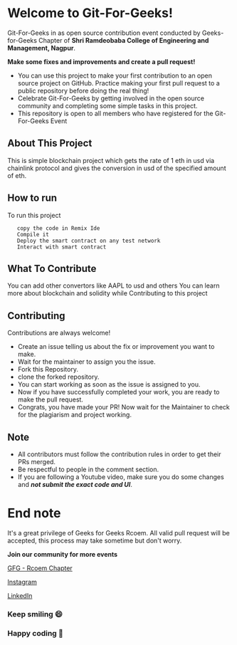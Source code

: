 # Welcome to Git-For-Geeks!

Git-For-Geeks in as open source contribution event conducted by Geeks-for-Geeks Chapter of **Shri Ramdeobaba College of Engineering and Management, Nagpur**.

**Make some fixes and improvements and create a pull request!**

- You can use this project to make your first contribution to an open source project on GitHub. Practice making your first pull request to a public repository before doing the real thing!
- Celebrate Git-For-Geeks by getting involved in the open source community and completing some simple tasks in this project.
- This repository is open to all members who have registered for the Git-For-Geeks Event

## About This Project
 This is simple blockchain project which gets the rate of 1 eth in usd via chainlink protocol and gives the conversion in usd of the specified amount of eth.
 
 ## How to run

To run this project

```
   copy the code in Remix Ide
   Compile it
   Deploy the smart contract on any test network 
   Interact with smart contract
```
 
 ## What To Contribute 
 You can add other convertors like AAPL to usd and others
 You can learn more about blockchain and solidity while Contributing to this project

## Contributing
Contributions are always welcome!
- Create an issue telling us about the fix or improvement you want to make.
- Wait for the maintainer to assign you the issue.
- Fork this Repository.
- clone the forked repository.
- You can start working as soon as the issue is assigned to you.
- Now if you have successfully completed your work, you are ready to make the pull request.
- Congrats, you have made your PR! Now wait for the Maintainer to check for the plagiarism and project working.

## Note

- All contributors must follow the contribution rules in order to get their PRs merged.
- Be respectful to people in the comment section.
- If you are following a Youtube video, make sure you do some changes and *****not submit the exact code and UI*****.

# **End note**
It's a great privilege of Geeks for Geeks Rcoem. All valid pull request will be accepted, this process may take sometime but don't worry.

**Join our community for more events**

[GFG - Rcoem Chapter](https://linktr.ee/gfgrcoem)

[Instagram](https://www.instagram.com/gfg_rcoem_chapter/)

[LinkedIn](https://www.linkedin.com/company/geeksforgeeks-rcoem-chapter/)

### **Keep smiling 😄**

### **Happy coding 🥳**

